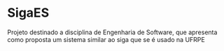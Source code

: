 # SigaES
Projeto destinado a disciplina de Engenharia de Software, que apresenta como proposta um sistema similar ao siga que se é usado na UFRPE
